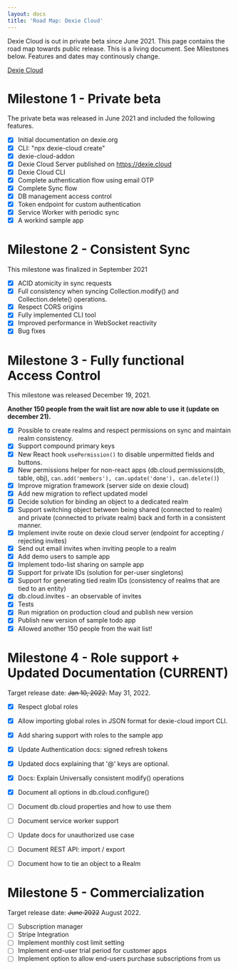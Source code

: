 ```yaml
---
layout: docs
title: 'Road Map: Dexie Cloud'
---
```


Dexie Cloud is out in private beta since June 2021. This page contains the road map towards public release. This is a living document. See Milestones below. Features and dates may continously change.

[Dexie Cloud](https://dexie.org/cloud/)

# Milestone 1 - Private beta

The private beta was released in June 2021 and included the following features.

- [X] Initial documentation on dexie.org
- [X] CLI: "npx dexie-cloud create"
- [X] dexie-cloud-addon
- [X] Dexie Cloud Server published on https://dexie.cloud
- [X] Dexie Cloud CLI
- [X] Complete authentication flow using email OTP
- [X] Complete Sync flow
- [X] DB management access control
- [X] Token endpoint for custom authentication
- [X] Service Worker with periodic sync
- [X] A workind sample app

# Milestone 2 - Consistent Sync

This milestone was finalized in September 2021

- [X] ACID atomicity in sync requests
- [X] Full consistency when syncing Collection.modify() and Collection.delete() operations.
- [X] Respect CORS origins
- [X] Fully implemented CLI tool
- [X] Improved performance in WebSocket reactivity
- [X] Bug fixes

# Milestone 3 - Fully functional Access Control

This milestone was released December 19, 2021.

**Another 150 people from the wait list are now able to use it (update on december 21).**

- [x] Possible to create realms and respect permissions on sync and maintain realm consistency.
- [x] Support compound primary keys
- [x] New React hook `usePermission()` to disable unpermitted fields and buttons.
- [x] New permissions helper for non-react apps (db.cloud.permissions(db, table, obj), `can.add('members'), can.update('done'), can.delete()`)
- [x] Improve migration framework (server side on dexie cloud)
- [x] Add new migration to reflect updated model
- [x] Decide solution for binding an object to a dedicated realm
- [x] Support switching object between being shared (connected to realm) and private (connected to private realm) back and forth in a consistent manner.
- [x] Implement invite route on dexie cloud server (endpoint for accepting / rejecting invites)
- [x] Send out email invites when inviting people to a realm
- [x] Add demo users to sample app
- [x] Implement todo-list sharing on sample app
- [x] Support for private IDs (solution for per-user singletons)
- [x] Support for generating tied realm IDs (consistency of realms that are tied to an entity)
- [x] db.cloud.invites - an observable of invites
- [x] Tests
- [x] Run migration on production cloud and publish new version
- [x] Publish new version of sample todo app
- [x] Allowed another 150 people from the wait list!

# Milestone 4 - Role support + Updated Documentation (CURRENT)

Target release date: ~~Jan 10, 2022.~~ May 31, 2022.

- [x] Respect global roles
- [x] Allow importing global roles in JSON format for dexie-cloud import CLI.
- [x] Add sharing support with roles to the sample app
- [x] Update Authentication docs: signed refresh tokens
- [x] Updated docs explaining that '@' keys are optional.
- [x] Docs: Explain Universally consistent modify() operations
- [x] Document all options in db.cloud.configure() 
- [ ] Document db.cloud properties and how to use them
- [ ] Document service worker support
- [ ] Update docs for unauthorized use case
- [ ] Document REST API: import / export
- [ ] Document how to tie an object to a Realm


# Milestone 5 - Commercialization

Target release date: ~~June 2022~~ August 2022.

- [ ] Subscription manager
- [ ] Stripe Integration
- [ ] Implement monthly cost limit setting
- [ ] Implement end-user trial period for customer apps
- [ ] Implement option to allow end-users purchase subscriptions from us
